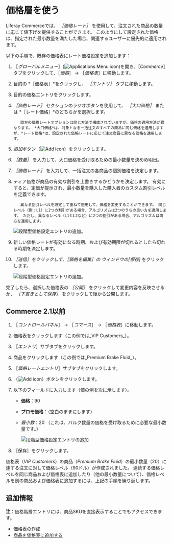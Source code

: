 # 価格層を使う

Liferay Commerceでは、 *［価格レート］* を使用して、注文された商品の数量に応じて値下げを提供することができます。 このようにして設定された価格は、指定された最小数量を満たした場合、関連するユーザーに優先的に適用されます。

以下の手順で、既存の価格表にレート価格設定を追加します：

1. ［*グローバルメニュー*］(![Applications Menu icon](../../images/icon-applications-menu.png))を開き、［*Commerce*］タブをクリックして、［*価格*］ &rarr; ［*価格表*］に移動します。

1. 目的の *［価格表］*をクリックし、 *［エントリ］* タブに移動します。

1. 目的の価格エントリをクリックします。

1. *［価格レート］* セクションのラジオボタンを使用して、 *［大口価格］* または *［レート価格］*のどちらかを選択します。

   ```{note}
      両方の価格レートオプションは同じ方法で構成されていますが、価格の適用方法が異なります。 *大口価格*は、対象となる一括注文のすべての商品に同じ価格を適用しますが、*レート価格*は、設定された価格レートに応じて注文商品に異なる価格を適用します。      
   ```

1. *追加*ボタン（![Add icon](../../images/icon-add.png)）をクリックします。

1. *［数量］* を入力して、大口価格を受け取るための最小数量を決めめ明日。

1. *［価格レート］* を入力して、一括注文の各商品の個別価格を決定します。

1. ティア価格が商品の有効な割引を上書きするかどうかを決定します。 有効にすると、定価が提示され、最小数量を購入した購入者のカスタム割引レベルを定義できます。

   ```{note}
      異なる割引レベルを設定して重ねて適用して、価格を変更することができます。 同じレベル（例：L1）に2つの割引がある場合、アルゴリズムは2つのうちの良い方を適用します。 ただし、異なるレベル（L1とL2など）に2つの割引がある場合、アルゴリズムは両方を適用します。
   ```

   ![段階型価格設定エントリの追加。](./using-price-tiers/images/02.png)

1. 新しい価格レートが有効になる時期、および有効期限が切れるとしたら切れる時期を決定します。

1. *［送信］*をクリックして、*［価格を編集］*の ウィンドウの*[保存]* をクリックします。

   ![段階型価格設定エントリの追加。](./using-price-tiers/images/03.png)

完了したら、選択した価格表の *［公開］* をクリックして変更内容を反映させるか、 *［下書きとして保存］* をクリックして後から公開します。

## Commerce 2.1以前

1. ［_コントロールパネル_］ → ［_コマース_］ → ［_価格表_］に移動します。
1. 価格表をクリックします（この例では_VIP Customers_）。
1. ［_エントリ_］サブタブをクリックします。
1. 商品をクリックします（この例では_Premium Brake Fluid_）。
1. ［_価格レートエントリ_］サブタブをクリックします。
1. （![Add icon](../../images/icon-add.png)）ボタンをクリックします。
1. 以下のフィールドに入力します（値の例を次に示します）。
    * **価格**：90
    * **プロモ価格**：（空白のままにします）
    * *最小数*：20 （これは、バルク数量の価格を受け取るために必要な最小数量です。）

        ![段階型価格設定エントリの追加](./using-price-tiers/images/01.png)

1. ［保存］をクリックします。

価格表（_VIP Customers_）の商品（_Premium Brake Fluid_）の最小数量（20）に達する注文に対して価格レベル（90ドル）が作成されました。 連続する価格レベルを同じ商品および価格表に追加したり（他の最小数量について）、価格レベルを別の商品および価格表に追加するには、上記の手順を繰り返します。

## 追加情報

**注**：価格階層エントリには、商品SKUを直接表示することでもアクセスできます。

* [価格表の作成](./creating-a-price-list.md)
* [商品を価格表に追加する](./adding-products-to-a-price-list.md)
